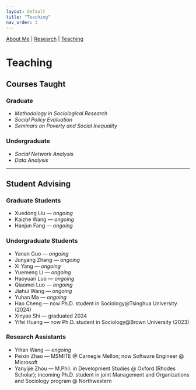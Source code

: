 ```yaml
---
layout: default
title: "Teaching"
nav_order: 3
---
```


<link rel="stylesheet" href="assets/style.css">


[About Me](index.md) | [Research](research.md) | [Teaching](teaching.md)

# Teaching

## Courses Taught

### Graduate

- *Methodology in Sociological Research*
- *Social Policy Evaluation*
- *Seminars on Poverty and Social Inequality*
### Undergraduate

- *Social Network Analysis*
- *Data Analysis*


---

## Student Advising
### Graduate Students
- Xuedong Liu — *ongoing*
- Kaizhe Wang — *ongoing*
- Hanjun Fang — *ongoing*

### Undergraduate Students
- Yanan Guo — *ongoing*
- Junyang Zhang — *ongoing*
- Xi Yang — *ongoing*
- Yuemeng Li — *ongoing*
- Haoyuan Luo — *ongoing*
- Qiaomei Luo — *ongoing*
- Jiahui Wang — *ongoing*
- Yuhan Ma — *ongoing*
- Hao Cheng — now Ph.D. student in Sociology@Tsinghua University (2024)
- Xinyao Shi — graduated 2024
- Yifei Huang — now Ph.D. student in Sociology@Brown University (2023)

### Research Assistants
- Yihan Wang — *ongoing*
- Peixin Zhao — MSMITE @ Carnegie Mellon; now Software Engineer @ Microsoft  
- Yanyijie Zhou — M.Phil. in Development Studies @ Oxford (Rhodes Scholar); incoming Ph.D. student in joint Management and Organizations and Sociology program @ Northwestern
